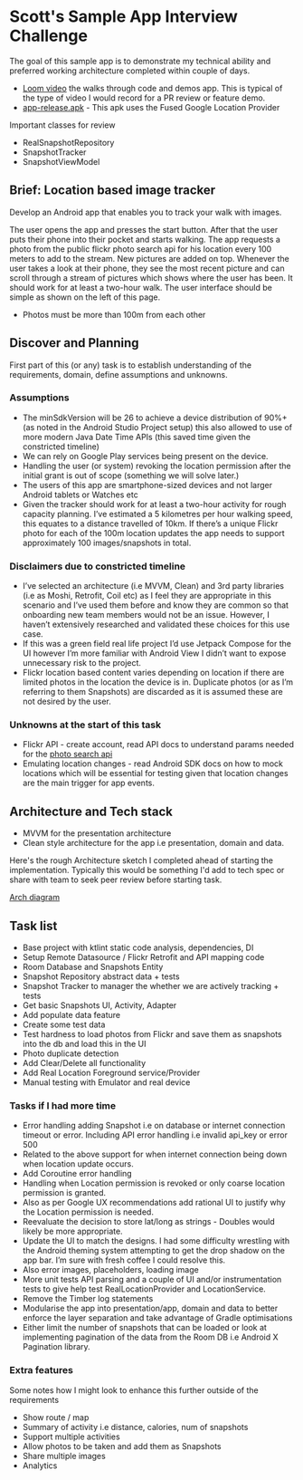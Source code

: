 # Scott's Sample App Interview Challenge

The goal of this sample app is to demonstrate my technical ability and preferred working architecture completed within couple of days. 

* [Loom video](https://loom.com/share/0b10dc86fc114798ab3127ab93eba920) the walks through code and demos app. This is typical of the type of video I would record for a PR review or feature demo. 
* [app-release.apk](https://drive.google.com/file/d/1_gpzZCuQvaieefcngmTscR4cYLpYg7NG/view?usp=sharing) - This apk uses the Fused Google Location Provider

Important classes for review

* RealSnapshotRepository
* SnapshotTracker
* SnapshotViewModel


## Brief: Location based image tracker

Develop an Android app that enables you to track your walk with images.

The user opens the app and presses the start button. After that the user puts their phone into their pocket and starts walking. The app requests a photo from the public flickr photo search api for his location every 100 meters to add to the stream. New pictures are added on top. Whenever the user takes a look at their phone, they see the most recent picture and can scroll through a stream of pictures which shows where the user has been. It should work for at least a two-hour walk. The user interface should be simple as shown on the left of this page.

* Photos must be more than 100m from each other 
  

## Discover and Planning
First part of this (or any) task is to establish understanding of the requirements, domain, 
define assumptions and unknowns.

### Assumptions
* The minSdkVersion will be 26 to achieve a device distribution of 90%+ (as noted in the Android Studio Project setup) this also allowed to use of more modern Java Date Time APIs (this saved time given the constricted timeline)
* We can rely on Google Play services being present on the device.
* Handling the user (or system) revoking the location permission after the initial grant is out of scope (something we will solve later.)
* The users of this app are smartphone-sized devices and not larger Android tablets or Watches etc
* Given the tracker should work for at least a two-hour activity for rough capacity planning. I’ve estimated a 5 kilometres per hour walking speed, this equates to a distance travelled of 10km. If there’s a unique Flickr photo for each of the 100m location updates the app needs to support approximately 100 images/snapshots in total.

### Disclaimers due to constricted timeline
* I’ve selected an architecture (i.e MVVM, Clean) and 3rd party libraries (i.e as Moshi, Retrofit, Coil etc) as I feel they are appropriate in this scenario and I’ve used them before and know they are common so that onboarding new team members would not be an issue. However, I haven’t extensively researched and validated these choices for this use case.
* If this was a green field real life project I’d use Jetpack Compose for the UI however I’m more familiar with Android View I didn’t want to expose unnecessary risk to the project.
* Flickr location based content varies depending on location if there are limited photos in the location the device is in. Duplicate photos (or as I’m referring to them Snapshots) are discarded as it is assumed these are not desired by the user.

### Unknowns at the start of this task 
* Flickr API - create account, read API docs to understand params needed for the [photo search 
  api](https://www.flickr.com/services/api/flickr.photos.search.html) 
* Emulating location changes - read Android SDK docs on how to mock locations which will be 
  essential for testing given that location changes are the main trigger for app events. 

## Architecture and Tech stack
* MVVM for the presentation architecture 
* Clean style architecture for the app i.e presentation, domain and data. 

Here's the rough Architecture sketch I completed ahead of starting the implementation. Typically 
this would be something I'd add to tech spec or share with team to seek peer review before 
starting task.  

[Arch diagram](/deliverables/challenge-arch.png) 

## Task list

* Base project with ktlint static code analysis, dependencies, DI
* Setup Remote Datasource / Flickr Retrofit and API mapping code
* Room Database and Snapshots Entity
* Snapshot Repository abstract data + tests
* Snapshot Tracker to manager the whether we are actively tracking + tests
* Get basic Snapshots UI, Activity, Adapter
* Add populate data feature
* Create some test data
* Test hardness to load photos from Flickr and save them as snapshots into the db and load this 
in the UI
* Photo duplicate detection
* Add Clear/Delete all functionality
* Add Real Location Foreground service/Provider
* Manual testing with Emulator and real device

### Tasks if I had more time
* Error handling adding Snapshot i.e on database or internet connection timeout or error. 
Including API error handling i.e invalid api_key or error 500
* Related to the above support for when internet connection being down when location update occurs.
* Add Coroutine error handling
* Handling when Location permission is revoked or only coarse location permission is granted.
* Also as per Google UX recommendations add rational UI to justify why the Location permission is 
needed.
* Reevaluate the decision to store lat/long as strings - Doubles would likely be more appropriate.
* Update the UI to match the designs. I had some difficulty wrestling with the Android theming 
system attempting to get the drop shadow on the app bar. I’m sure with fresh coffee I could resolve this.
* Also error images, placeholders, loading image
* More unit tests API parsing and a couple of UI and/or instrumentation tests to give help test 
RealLocationProvider and LocationService.
* Remove the Timber log statements
* Modularise the app into presentation/app, domain and data to better enforce the layer 
separation and take advantage of Gradle optimisations
* Either limit the number of snapshots that can be loaded or look at implementing pagination of 
the data from the Room DB i.e Android X Pagination library.

### Extra features
Some notes how I might look to enhance this further outside of the requirements

* Show route / map
* Summary of activity i.e distance, calories, num of snapshots
* Support multiple activities
* Allow photos to be taken and add them as Snapshots
* Share multiple images  
* Analytics

 